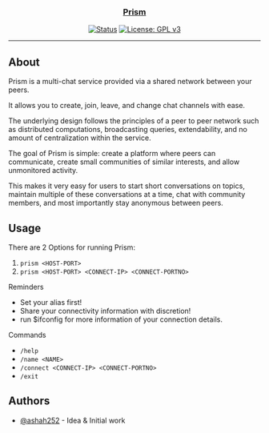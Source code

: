 <p align="center">
  <a href="" rel="noopener">
 <!-- <img width=200px height=200px src="https://i.imgur.com/6wj0hh6.jpg" alt="Project logo"></a> -->
</p>

<h3 align="center">Prism</h3>

<div align="center">

[![Status](https://img.shields.io/badge/status-active-success.svg)]()
[![License: GPL v3](https://img.shields.io/badge/License-GPLv3-blue.svg)](/LICENSE)

</div>

---

## About

Prism is a multi-chat service provided via a shared network between your peers.

It allows you to create, join, leave, and change chat channels with ease.

The underlying design follows the principles of a peer to peer network such as 
distributed computations, broadcasting queries, extendability, and no amount of centralization within the service.

The goal of Prism is simple: create a platform where peers can communicate, 
create small communities of similar interests, 
and allow unmonitored activity.

This makes it very easy for users to start short conversations on topics,
maintain multiple of these conversations at a time, 
chat with community members, 
and most importantly stay anonymous between peers.


## Usage

There are 2 Options for running Prism:
1) `prism <HOST-PORT>`
2) `prism <HOST-PORT> <CONNECT-IP> <CONNECT-PORTNO>`

Reminders
- Set your alias first!
- Share your connectivity information with discretion!
- run $ifconfig for more information of your connection details.

Commands
- `/help`
- `/name <NAME>`
- `/connect <CONNECT-IP> <CONNECT-PORTNO>`
- `/exit`

## Authors

- [@ashah252](https://github.com/ashah252) - Idea & Initial work
